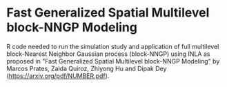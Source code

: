 # Fast Generalized Spatial Multilevel block-NNGP Modeling

R code needed to run the simulation study and application of full multilevel block-Nearest Neighbor Gaussian process (block-NNGP) using INLA as proposed in "Fast Generalized Spatial Multilevel block-NNGP Modeling" by  Marcos Prates, Zaida Quiroz, Zhiyong Hu and Dipak Dey (https://arxiv.org/pdf/NUMBER.pdf). 
